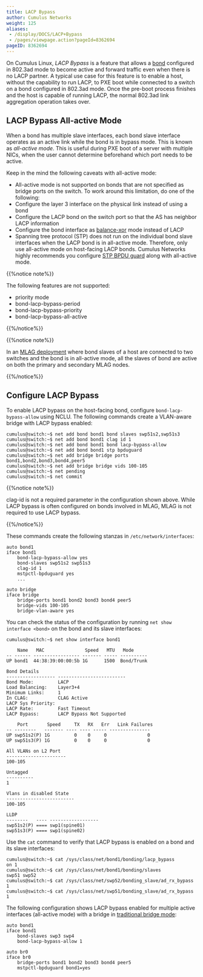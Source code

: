 ```yaml
---
title: LACP Bypass
author: Cumulus Networks
weight: 125
aliases:
 - /display/DOCS/LACP+Bypass
 - /pages/viewpage.action?pageId=8362694
pageID: 8362694
---
```

On Cumulus Linux, *LACP Bypass* is a feature that allows a
[bond](../Bonding-Link-Aggregation/) configured in
802.3ad mode to become active and forward traffic even when there is no
LACP partner. A typical use case for this feature is to enable a host,
without the capability to run LACP, to PXE boot while connected to a
switch on a bond configured in 802.3ad mode. Once the pre-boot process
finishes and the host is capable of running LACP, the normal 802.3ad
link aggregation operation takes over.

## LACP Bypass All-active Mode

When a bond has multiple slave interfaces, each bond slave interface
operates as an active link while the bond is in bypass mode. This is
known as *all-active mode*. This is useful during PXE boot of a server
with multiple NICs, when the user cannot determine beforehand which port
needs to be active.

Keep in the mind the following caveats with all-active mode:

- All-active mode is not supported on bonds that are not specified as bridge ports on the switch. To work around this limitation, do one of the following:
- Configure the layer 3 interface on the physical link instead of using a bond
- Configure the LACP bond on the switch port so that the AS has neighbor LACP information
- Configure the bond interface as [balance-xor](../Bonding-Link-Aggregation/#enable-balance-xor-mode) mode instead of LACP
- Spanning tree protocol (STP) does not run on the individual bond slave interfaces when the LACP bond is in all-active mode. Therefore, only use all-active mode on host-facing LACP bonds. Cumulus Networks highly recommends you configure [STP BPDU guard](../Spanning-Tree-and-Rapid-Spanning-Tree/#bpdu-guard) along with all-active mode.

{{%notice note%}}

The following features are not supported:

- priority mode
- bond-lacp-bypass-period
- bond-lacp-bypass-priority
- bond-lacp-bypass-all-active

{{%/notice%}}

{{%notice note%}}

In an [MLAG deployment](../Multi-Chassis-Link-Aggregation-MLAG/)
where bond slaves of a host are connected to two switches and the bond
is in all-active mode, all the slaves of bond are active on both the
primary and secondary MLAG nodes.

{{%/notice%}}

## Configure LACP Bypass

To enable LACP bypass on the host-facing bond, configure `bond-lacp-bypass-allow`
using NCLU. The following commands create a VLAN-aware bridge with LACP bypass
enabled:

```
cumulus@switch:~$ net add bond bond1 bond slaves swp51s2,swp51s3
cumulus@switch:~$ net add bond bond1 clag id 1
cumulus@switch:~$ net add bond bond1 bond lacp-bypass-allow
cumulus@switch:~$ net add bond bond1 stp bpduguard
cumulus@switch:~$ net add bridge bridge ports bond1,bond2,bond3,bond4,peer5
cumulus@switch:~$ net add bridge bridge vids 100-105
cumulus@switch:~$ net pending
cumulus@switch:~$ net commit
```

{{%notice note%}}

clag-id is not a required parameter in the configuration shown above. While LACP bypass is often configured on bonds involved in MLAG, MLAG is not required to use LACP bypass.

{{%/notice%}}

These commands create the following stanzas in
`/etc/network/interfaces`:

```
auto bond1
iface bond1
    bond-lacp-bypass-allow yes
    bond-slaves swp51s2 swp51s3
    clag-id 1
    mstpctl-bpduguard yes
    ...

auto bridge
iface bridge
    bridge-ports bond1 bond2 bond3 bond4 peer5
    bridge-vids 100-105
    bridge-vlan-aware yes
```

You can check the status of the configuration by running
`net show interface <bond>` on the bond and its slave interfaces:

```
cumulus@switch:~$ net show interface bond1

    Name   MAC               Speed   MTU   Mode
-- ------ ----------------- ------- ----- ----------
UP bond1  44:38:39:00:00:5b 1G      1500  Bond/Trunk

Bond Details
------------------ -------------------------
Bond Mode:         LACP
Load Balancing:    Layer3+4
Minimum Links:     1
In CLAG:           CLAG Active
LACP Sys Priority:
LACP Rate:         Fast Timeout
LACP Bypass:       LACP Bypass Not Supported

    Port       Speed     TX   RX   Err   Link Failures
-- --------   ------- ---- ---- ----- ---------------
UP swp51s2(P) 1G         0    0     0               0
UP swp51s3(P) 1G         0    0     0               0

All VLANs on L2 Port
----------------------
100-105

Untagged
----------
1

Vlans in disabled State
-------------------------
100-105

LLDP
--------   ---- ------------------
swp51s2(P) ==== swp1(spine01)
swp51s3(P) ==== swp1(spine02)
```

Use the `cat` command to verify that LACP bypass is enabled on a bond
and its slave interfaces:

```
cumulus@switch:~$ cat /sys/class/net/bond1/bonding/lacp_bypass
on 1
cumulus@switch:~$ cat /sys/class/net/bond1/bonding/slaves
swp51 swp52
cumulus@switch:~$ cat /sys/class/net/swp52/bonding_slave/ad_rx_bypass
1
cumulus@switch:~$ cat /sys/class/net/swp51/bonding_slave/ad_rx_bypass
1
```

The following configuration shows LACP bypass enabled for multiple
active interfaces (all-active mode) with a bridge in 
[traditional bridge mode](../Ethernet-Bridging-VLANs/Traditional-Bridge-Mode/):

```
auto bond1
iface bond1
    bond-slaves swp3 swp4
    bond-lacp-bypass-allow 1

auto br0
iface br0
    bridge-ports bond1 bond2 bond3 bond4 peer5
    mstpctl-bpduguard bond1=yes
```
